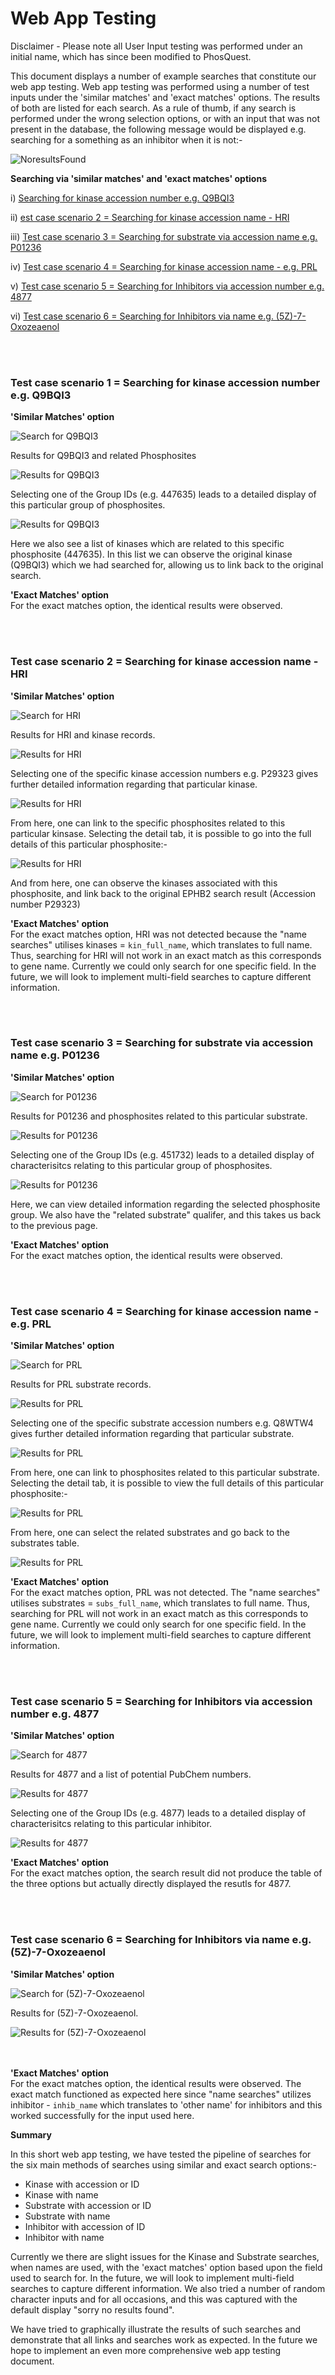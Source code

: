 # Web App Testing 

Disclaimer - Please note all User Input testing was performed under an initial name, which has since been modified to PhosQuest.

This document displays a number of example searches that constitute our web app testing. Web app testing was performed using a number of test inputs under the 'similar matches' and 'exact matches' options. The results of both are listed for each search. As a rule of thumb, if any search is performed under the wrong selection options, or with an input that was not present in the database, the following message would be displayed e.g. searching for a something as an inhibitor when it is not:-

![NoresultsFound](images/web_app_testing/notfound.png)

  **Searching via 'similar matches' and 'exact matches' options**

i) [Searching for kinase accession number e.g. Q9BQI3](web_app_testing.md#test-case-scenario-1--searching-for-kinase-accession-number-eg-q9bqi3)
 
ii) [est case scenario 2 = Searching for kinase accession name - HRI](web_app_testing.md#test-case-scenario-2--searching-for-kinase-accession-name---hri)

iii) [Test case scenario 3 = Searching for substrate via accession name e.g. P01236](web_app_testing.md#test-case-scenario-3--searching-for-substrate-via-accession-name-eg-p01236)

iv) [Test case scenario 4 = Searching for kinase accession name - e.g. PRL](web_app_testing.md#test-case-scenario-4--searching-for-kinase-accession-name---eg-prl)

v) [Test case scenario 5 = Searching for Inhibitors via accession number e.g. 4877](web_app_testing.md#test-case-scenario-5--searching-for-inhibitors-via-accession-number-eg-4877)
 
 vi) [Test case scenario 6 = Searching for Inhibitors via name e.g. (5Z)-7-Oxozeaenol](web_app_testing.md#test-case-scenario-6--searching-for-inhibitors-via-name-eg-5z-7-oxozeaenol)
 
 
<br></br>
### Test case scenario 1 = Searching for kinase accession number e.g. Q9BQI3

**'Similar Matches' option**

![Search for Q9BQI3](images/web_app_testing/Case1a.png)

Results for Q9BQI3 and related Phosphosites 

![Results for Q9BQI3](images/web_app_testing/Case1b.png)

Selecting one of the Group IDs (e.g. 447635) leads to a detailed display of this particular group of phosphosites. 

![Results for Q9BQI3](images/web_app_testing/Case1c.png)

Here we also see a list of kinases which are related to this specific phosphosite (447635). In this list we can observe the original kinase (Q9BQI3) which we had searched for, allowing us to link back to the original search. 

**'Exact Matches' option**
<br> For the exact matches option, the identical results were observed. 

<br></br>
### Test case scenario 2 = Searching for kinase accession name - HRI

**'Similar Matches' option**

![Search for HRI](images/web_app_testing/Case2a.png) 

Results for HRI and kinase records. 

![Results for HRI](images/web_app_testing/Case2b.png)

Selecting one of the specific kinase accession numbers e.g. P29323 gives further detailed information regarding that particular kinase. 

![Results for HRI](images/web_app_testing/Case2c.png)

From here, one can link to the specific phosphosites related to this particular kinsase. Selecting the detail tab, it is possible to go into the full details of this particular phosphosite:-
 
![Results for HRI](images/web_app_testing/Case2d.png)

And from here, one can observe the kinases associated with this phosphosite, and link back to the original EPHB2 search result (Accession number P29323)

**'Exact Matches' option**
<br> For the exact matches option, HRI was not detected because the "name searches" utilises kinases = `kin_full_name`, which translates to full name. Thus, searching for HRI will not work in an exact match as this corresponds to gene name. Currently we could only search for one specific field. In the future, we will look to implement multi-field searches to capture different information. 

<br></br>
### Test case scenario 3 = Searching for substrate via accession name e.g. P01236

**'Similar Matches' option**

![Search for P01236](images/web_app_testing/Case3a.png)
 
Results for P01236 and phosphosites related to this particular substrate.

![Results for P01236](images/web_app_testing/Case3b.png)

Selecting one of the Group IDs (e.g. 451732) leads to a detailed display of characterisitcs relating to this particular group of phosphosites. 

![Results for P01236](images/web_app_testing/Case3c.png)

Here, we can view detailed information regarding the selected phosphosite group. We also have the "related substrate" qualifer, and this takes us back to the previous page.  

**'Exact Matches' option**
<br> For the exact matches option, the identical results were observed. 

<br></br>
### Test case scenario 4 = Searching for kinase accession name - e.g. PRL

**'Similar Matches' option**

![Search for PRL](images/web_app_testing/Case4a.png) 

Results for PRL substrate records. 

![Results for PRL](images/web_app_testing/Case4b.png)

Selecting one of the specific substrate accession numbers e.g. Q8WTW4 gives further detailed information regarding that particular substrate. 

![Results for PRL](images/web_app_testing/Case4c.png)

From here, one can link to phosphosites related to this particular substrate. Selecting the detail tab, it is possible to view the full details of this particular phosphosite:-
 
![Results for PRL](images/web_app_testing/Case4d.png)

From here, one can select the related substrates and go back to the substrates table.

![Results for PRL](images/web_app_testing/Case4e.png)

**'Exact Matches' option**
<br> For the exact matches option, PRL was not detected. The "name searches" utilises substrates = `subs_full_name`, which translates to full name. Thus, searching for PRL will not work in an exact match as this corresponds to gene name. Currently we could only search for one specific field. In the future, we will look to implement multi-field searches to capture different information. 

<br></br>
### Test case scenario 5 = Searching for Inhibitors via accession number e.g. 4877

**'Similar Matches' option**

![Search for 4877](images/web_app_testing/Case5a.png)

Results for 4877 and a list of potential PubChem numbers. 

![Results for 4877](images/web_app_testing/Case5b.png)

Selecting one of the Group IDs (e.g. 4877) leads to a detailed display of characterisitcs relating to this particular inhibitor. 

![Results for 4877](images/web_app_testing/Case5c.png)

**'Exact Matches' option**
<br> For the exact matches option, the search result did not produce the table of the three options but actually directly displayed the resutls for 4877. 

<br></br>
 ### Test case scenario 6 = Searching for Inhibitors via name e.g. (5Z)-7-Oxozeaenol

**'Similar Matches' option**

![Search for (5Z)-7-Oxozeaenol](images/web_app_testing/Case6a.png)

Results for (5Z)-7-Oxozeaenol. 

![Results for (5Z)-7-Oxozeaenol](images/web_app_testing/Case6b.png)

<br></br>
**'Exact Matches' option**
<br> For the exact matches option, the identical results were observed. The exact match functioned as expected here since "name searches" utilizes inhibitor - `inhib_name` which translates to 'other name' for inhibitors and this worked successfully for the input used here. 

**Summary** 

In this short web app testing, we have tested the pipeline of searches for the six main methods of searches using similar and exact search options:-
- Kinase with accession or ID
- Kinase with name
- Substrate with accession or ID
- Substrate with name
- Inhibitor with accession of ID
- Inhibitor with name

Currently we there are slight issues for the Kinase and Substrate searches, when names are used, with the 'exact matches' option based upon the field used to search for. In the future, we will look to implement multi-field searches to capture different information. We also tried a number of random character inputs and for all occasions, and this was captured with the default display "sorry no results found".

We have tried to graphically illustrate the results of such searches and demonstrate that all links and searches work as expected. In the future we hope to implement an even more comprehensive web app testing document. 


